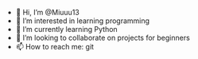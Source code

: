 - 👋 Hi, I’m @Miuuu13
- 👀 I’m interested in learning programming
- 🌱 I’m currently learning Python
- 💞️ I’m looking to collaborate on projects for beginners
- 📫 How to reach me: git

<!---
Miuuu13/Miuuu13 is a ✨ special ✨ repository because its `README.md` (this file) appears on your GitHub profile.
You can click the Preview link to take a look at your changes.
--->
